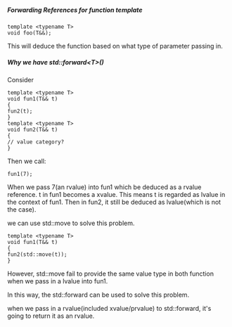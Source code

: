 ##### Forwarding References for function template
```
template <typename T>
void foo(T&&);
```
This will deduce the function based on what type of parameter passing in.

##### Why we have std::forward\<T>()

Consider

```
template <typename T>
void fun1(T&& t)
{
fun2(t);
}
template <typename T>
void fun2(T&& t)
{
// value category?
}
```
Then we call:
```
fun1(7);
```

When we pass 7(an rvalue) into fun1 which be deduced as a rvalue reference. t in fun1 becomes a xvalue. This means t is regarded as lvalue in the context of fun1. Then in fun2, it still be deduced as lvalue(which is not the case).

we can use std::move to solve this problem.
```
template <typename T>
void fun1(T&& t)
{
fun2(std::move(t));
}
```

However, std::move fail to provide the same value type in both function when we pass in a lvalue into fun1.

In this way, the std::forward can be used to solve this problem.

when we pass in a rvalue(included xvalue/prvalue) to std::forward, it's going to return it as an rvalue. 
